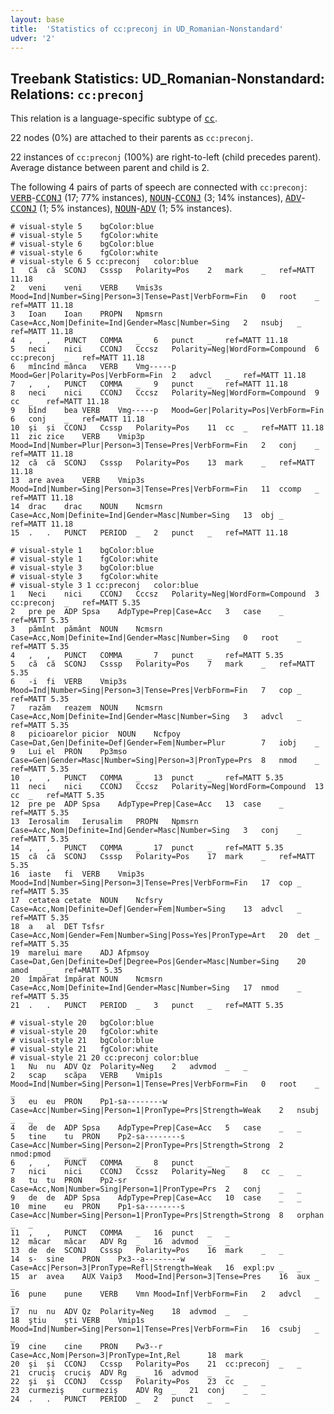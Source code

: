 ```yaml
---
layout: base
title:  'Statistics of cc:preconj in UD_Romanian-Nonstandard'
udver: '2'
---
```


## Treebank Statistics: UD_Romanian-Nonstandard: Relations: `cc:preconj`

This relation is a language-specific subtype of <tt><a href="ro_nonstandard-dep-cc.html">cc</a></tt>.

22 nodes (0%) are attached to their parents as `cc:preconj`.

22 instances of `cc:preconj` (100%) are right-to-left (child precedes parent).
Average distance between parent and child is 2.

The following 4 pairs of parts of speech are connected with `cc:preconj`: <tt><a href="ro_nonstandard-pos-VERB.html">VERB</a></tt>-<tt><a href="ro_nonstandard-pos-CCONJ.html">CCONJ</a></tt> (17; 77% instances), <tt><a href="ro_nonstandard-pos-NOUN.html">NOUN</a></tt>-<tt><a href="ro_nonstandard-pos-CCONJ.html">CCONJ</a></tt> (3; 14% instances), <tt><a href="ro_nonstandard-pos-ADV.html">ADV</a></tt>-<tt><a href="ro_nonstandard-pos-CCONJ.html">CCONJ</a></tt> (1; 5% instances), <tt><a href="ro_nonstandard-pos-NOUN.html">NOUN</a></tt>-<tt><a href="ro_nonstandard-pos-ADV.html">ADV</a></tt> (1; 5% instances).


~~~ conllu
# visual-style 5	bgColor:blue
# visual-style 5	fgColor:white
# visual-style 6	bgColor:blue
# visual-style 6	fgColor:white
# visual-style 6 5 cc:preconj	color:blue
1	Că	că	SCONJ	Csssp	Polarity=Pos	2	mark	_	ref=MATT 11.18
2	veni	veni	VERB	Vmis3s	Mood=Ind|Number=Sing|Person=3|Tense=Past|VerbForm=Fin	0	root	_	ref=MATT 11.18
3	Ioan	Ioan	PROPN	Npmsrn	Case=Acc,Nom|Definite=Ind|Gender=Masc|Number=Sing	2	nsubj	_	ref=MATT 11.18
4	,	,	PUNCT	COMMA	_	6	punct	_	ref=MATT 11.18
5	neci	nici	CCONJ	Cccsz	Polarity=Neg|WordForm=Compound	6	cc:preconj	_	ref=MATT 11.18
6	mîncînd	mânca	VERB	Vmg-----p	Mood=Ger|Polarity=Pos|VerbForm=Fin	2	advcl	_	ref=MATT 11.18
7	,	,	PUNCT	COMMA	_	9	punct	_	ref=MATT 11.18
8	neci	nici	CCONJ	Cccsz	Polarity=Neg|WordForm=Compound	9	cc	_	ref=MATT 11.18
9	bînd	bea	VERB	Vmg-----p	Mood=Ger|Polarity=Pos|VerbForm=Fin	6	conj	_	ref=MATT 11.18
10	şi	și	CCONJ	Ccssp	Polarity=Pos	11	cc	_	ref=MATT 11.18
11	zic	zice	VERB	Vmip3p	Mood=Ind|Number=Plur|Person=3|Tense=Pres|VerbForm=Fin	2	conj	_	ref=MATT 11.18
12	că	că	SCONJ	Csssp	Polarity=Pos	13	mark	_	ref=MATT 11.18
13	are	avea	VERB	Vmip3s	Mood=Ind|Number=Sing|Person=3|Tense=Pres|VerbForm=Fin	11	ccomp	_	ref=MATT 11.18
14	drac	drac	NOUN	Ncmsrn	Case=Acc,Nom|Definite=Ind|Gender=Masc|Number=Sing	13	obj	_	ref=MATT 11.18
15	.	.	PUNCT	PERIOD	_	2	punct	_	ref=MATT 11.18

~~~


~~~ conllu
# visual-style 1	bgColor:blue
# visual-style 1	fgColor:white
# visual-style 3	bgColor:blue
# visual-style 3	fgColor:white
# visual-style 3 1 cc:preconj	color:blue
1	Neci	nici	CCONJ	Cccsz	Polarity=Neg|WordForm=Compound	3	cc:preconj	_	ref=MATT 5.35
2	pre	pe	ADP	Spsa	AdpType=Prep|Case=Acc	3	case	_	ref=MATT 5.35
3	pămînt	pământ	NOUN	Ncmsrn	Case=Acc,Nom|Definite=Ind|Gender=Masc|Number=Sing	0	root	_	ref=MATT 5.35
4	,	,	PUNCT	COMMA	_	7	punct	_	ref=MATT 5.35
5	că	că	SCONJ	Csssp	Polarity=Pos	7	mark	_	ref=MATT 5.35
6	-i	fi	VERB	Vmip3s	Mood=Ind|Number=Sing|Person=3|Tense=Pres|VerbForm=Fin	7	cop	_	ref=MATT 5.35
7	razăm	reazem	NOUN	Ncmsrn	Case=Acc,Nom|Definite=Ind|Gender=Masc|Number=Sing	3	advcl	_	ref=MATT 5.35
8	picioarelor	picior	NOUN	Ncfpoy	Case=Dat,Gen|Definite=Def|Gender=Fem|Number=Plur		7	iobj	_
9	Lui	el	PRON	Pp3mso	Case=Gen|Gender=Masc|Number=Sing|Person=3|PronType=Prs	8	nmod	_	ref=MATT 5.35
10	,	,	PUNCT	COMMA	_	13	punct	_	ref=MATT 5.35
11	neci	nici	CCONJ	Cccsz	Polarity=Neg|WordForm=Compound	13	cc	_	ref=MATT 5.35
12	pre	pe	ADP	Spsa	AdpType=Prep|Case=Acc	13	case	_	ref=MATT 5.35
13	Ierosalim	Ierusalim	PROPN	Npmsrn	Case=Acc,Nom|Definite=Ind|Gender=Masc|Number=Sing	3	conj	_	ref=MATT 5.35
14	,	,	PUNCT	COMMA	_	17	punct	_	ref=MATT 5.35
15	că	că	SCONJ	Csssp	Polarity=Pos	17	mark	_	ref=MATT 5.35
16	iaste	fi	VERB	Vmip3s	Mood=Ind|Number=Sing|Person=3|Tense=Pres|VerbForm=Fin	17	cop	_	ref=MATT 5.35
17	cetatea	cetate	NOUN	Ncfsry	Case=Acc,Nom|Definite=Def|Gender=Fem|Number=Sing	13	advcl	_	ref=MATT 5.35
18	a	al	DET	Tsfsr	Case=Acc,Nom|Gender=Fem|Number=Sing|Poss=Yes|PronType=Art	20	det	_	ref=MATT 5.35
19	marelui	mare	ADJ	Afpmsoy	Case=Dat,Gen|Definite=Def|Degree=Pos|Gender=Masc|Number=Sing	20	amod	_	ref=MATT 5.35
20	împărat	împărat	NOUN	Ncmsrn	Case=Acc,Nom|Definite=Ind|Gender=Masc|Number=Sing	17	nmod	_	ref=MATT 5.35
21	.	.	PUNCT	PERIOD	_	3	punct	_	ref=MATT 5.35

~~~


~~~ conllu
# visual-style 20	bgColor:blue
# visual-style 20	fgColor:white
# visual-style 21	bgColor:blue
# visual-style 21	fgColor:white
# visual-style 21 20 cc:preconj	color:blue
1	Nu	nu	ADV	Qz	Polarity=Neg	2	advmod	_	_
2	scap	scăpa	VERB	Vmip1s	Mood=Ind|Number=Sing|Person=1|Tense=Pres|VerbForm=Fin	0	root	_	_
3	eu	eu	PRON	Pp1-sa--------w	Case=Acc|Number=Sing|Person=1|PronType=Prs|Strength=Weak	2	nsubj	_	_
4	de	de	ADP	Spsa	AdpType=Prep|Case=Acc	5	case	_	_
5	tine	tu	PRON	Pp2-sa--------s	Case=Acc|Number=Sing|Person=2|PronType=Prs|Strength=Strong	2	nmod:pmod	_	_
6	,	,	PUNCT	COMMA	_	8	punct	_	_
7	nici	nici	CCONJ	Ccssz	Polarity=Neg	8	cc	_	_
8	tu	tu	PRON	Pp2-sr	Case=Acc,Nom|Number=Sing|Person=1|PronType=Prs	2	conj	_	_
9	de	de	ADP	Spsa	AdpType=Prep|Case=Acc	10	case	_	_
10	mine	eu	PRON	Pp1-sa--------s	Case=Acc|Number=Sing|Person=1|PronType=Prs|Strength=Strong	8	orphan	_	_
11	,	,	PUNCT	COMMA	_	16	punct	_	_
12	măcar	măcar	ADV	Rg	_	16	advmod	_	_
13	de	de	SCONJ	Csssp	Polarity=Pos	16	mark	_	_
14	s-	sine	PRON	Px3--a--------w	Case=Acc|Person=3|PronType=Refl|Strength=Weak	16	expl:pv	_	_
15	ar	avea	AUX	Vaip3	Mood=Ind|Person=3|Tense=Pres	16	aux	_	_
16	pune	pune	VERB	Vmn	Mood=Inf|VerbForm=Fin	2	advcl	_	_
17	nu	nu	ADV	Qz	Polarity=Neg	18	advmod	_	_
18	ştiu	ști	VERB	Vmip1s	Mood=Ind|Number=Sing|Person=1|Tense=Pres|VerbForm=Fin	16	csubj	_	_
19	cine	cine	PRON	Pw3--r	Case=Acc,Nom|Person=3|PronType=Int,Rel		18	mark	_
20	şi	și	CCONJ	Ccssp	Polarity=Pos	21	cc:preconj	_	_
21	cruciş	cruciș	ADV	Rg	_	16	advmod	_	_
22	şi	și	CCONJ	Ccssp	Polarity=Pos	23	cc	_	_
23	curmeziş	curmeziș	ADV	Rg	_	21	conj	_	_
24	.	.	PUNCT	PERIOD	_	2	punct	_	_

~~~


